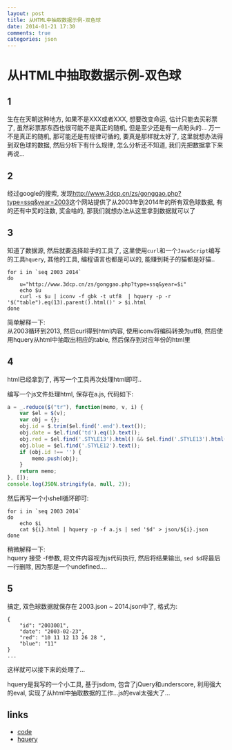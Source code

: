 ```yaml
---
layout: post
title: 从HTML中抽取数据示例-双色球
date: 2014-01-21 17:30
comments: true
categories: json
---
```


# 从HTML中抽取数据示例-双色球


## 1

生在在天朝这种地方, 如果不是XXX或者XXX, 想要改变命运, 估计只能去买彩票了, 虽然彩票那东西也很可能不是真正的随机, 但是至少还是有一点盼头的...
万一不是真正的随机, 那可能还是有规律可循的, 要真是那样就太好了, 这里就想办法得到双色球的数据, 然后分析下有什么规律, 怎么分析还不知道,
我们先把数据拿下来再说...

## 2

经过google的搜索, 发现<http://www.3dcp.cn/zs/gonggao.php?type=ssq&year=2003>这个网站提供了从2003年到2014年的所有双色球数据,
有的还有中奖的注数, 奖金啥的, 那我们就想办法从这里拿到数据就可以了

## 3

知道了数据源, 然后就要选择趁手的工具了, 这里使用`curl`和一个`JavaScript`编写的工具`hquery`, 其他的工具, 编程语言也都是可以的, 
能赚到耗子的猫都是好猫..

```shell
for i in `seq 2003 2014`
do
    u="http://www.3dcp.cn/zs/gonggao.php?type=ssq&year=$i"
    echo $u
    curl -s $u | iconv -f gbk -t utf8  | hquery -p -r '$("table").eq(13).parent().html()' > $i.html
done
```

简单解释一下:  
从2003循环到2013, 然后curl得到html内容, 使用iconv将编码转换为utf8, 然后使用hquery从html中抽取出相应的table, 然后保存到对应年份的html里

## 4

html已经拿到了, 再写一个工具再次处理html即可..

编写一个js文件处理html, 保存在a.js, 代码如下:  

```javascript
a = _.reduce($("tr"), function(memo, v, i) {
    var $el = $(v);
    var obj = {};
    obj.id = $.trim($el.find('.end').text());
    obj.date = $el.find('td').eq(1).text();
    obj.red = $el.find('.STYLE13').html() && $el.find('.STYLE13').html().replace(/&nbsp;/g, ' ');
    obj.blue = $el.find('.STYLE12').text();
    if (obj.id !== '') {
        memo.push(obj);
    }
    return memo;
}, []);
console.log(JSON.stringify(a, null, 2));

```

然后再写一个小shell循环即可:

```shell
for i in `seq 2003 2014`
do
    echo $i
    cat ${i}.html | hquery -p -f a.js | sed '$d' > json/${i}.json
done
```
稍微解释一下:  
hquery 接受 -f参数, 将文件内容视为js代码执行, 然后将结果输出, `sed $d`将最后一行删除, 因为那是一个undefined....

## 5

搞定, 双色球数据就保存在 2003.json ~ 2014.json中了, 格式为:

```
{
    "id": "2003001",
    "date": "2003-02-23",
    "red": "10 11 12 13 26 28 ",
    "blue": "11"
}
...
```

这样就可以接下来的处理了...

hquery是我写的一个小工具, 基于jsdom, 包含了jQuery和underscore, 利用强大的eval, 实现了从html中抽取数据的工作...js的eval太强大了...

## links

* [code](https://gist.github.com/lyuehh/8537324)
* [hquery](http://github.com/lyuehh/hquery)




